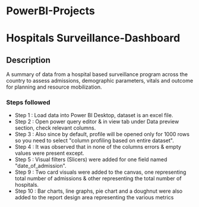 # PowerBI-Projects
# Hospitals Surveillance-Dashboard


## Description

A summary of data from a hospital based surveillance program across the country to assess admissions, demographic parameters, vitals and outcome for planning and resource mobilization.


### Steps followed 

- Step 1 : Load data into Power BI Desktop, dataset is an excel file.
- Step 2 : Open power query editor & in view tab under Data preview section, check relevant columns.
- Step 3 : Also since by default, profile will be opened only for 1000 rows so you need to select "column profiling based on entire dataset".
- Step 4 : It was observed that in none of the columns errors & empty values were present except. 
- Step 5 : Visual filters (Slicers) were added for one field named "date_of_admission".
- Step 9 : Two card visuals were added to the canvas, one representing total number of admissions & other representing the total number of hospitals.
- Step 10 : Bar charts, line graphs, pie chart and a doughnut were also added to the report design area representing the various metrics
